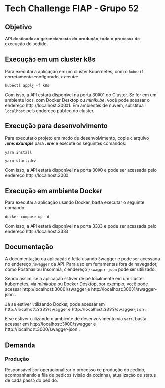 # Tech Challenge FIAP - Grupo 52

## Objetivo
API destinada ao gerenciamento da produção, todo o processo de execução do pedido.

## Execução em um cluster k8s

Para executar a aplicação em um cluster Kubernetes, com o `kubectl` corretamente configurado, execute:

```shell
kubectl apply -f k8s
```

Com isso, a API estará disponível na porta 30001 do Cluster. Se for em um ambiente local com Docker Desktop ou _minikube_,
você pode acessar o endereço http://localhost:30001. Em ambientes de nuvem, substitua `localhost` pelo endereço público do cluster.

## Execução para desenvolvimento

Para executar o projeto em modo de desenvolvimento, copie o arquivo ***.env.example*** para ***.env*** e execute os seguintes comandos:

```shell
yarn install
```
```shell
yarn start:dev
```

Com isso, a API estará disponível na porta 3000 e pode ser acessada pelo endereço http://localhost:3000

## Execução em ambiente Docker

Para executar a aplicação usando Docker, basta executar o seguinte comando:

```shell
docker compose up -d
```

Com isso, a API estará disponível na porta 3333 e pode ser acessada pelo endereço http://localhost:3333

## Documentação

A documentação da aplicação é feita usando Swagger e pode ser acessada no endereço `/swagger` da API.
Para uso em ferramentas fora do navegador, como Postman ou Insomnia, o endereço `/swagger-json` pode ser utilizado.

Sendo assim, se a aplicação estiver de pé localmente em um cluster kubernetes, via _minikube_ ou Docker Desktop, por exemplo, você pode acessar http://localhost:30001/swagger e http://localhost:30001/swagger-json .

Já se estiver utilizando Docker, pode acessar em http://localhost:3333/swagger e http://localhost:3333/swagger-json .

E se estiver utilizando o ambiente de desenvolvimento via `yarn`, basta acessar em http://localhost:3000/swagger e http://localhost:3000/swagger-json .


## Demanda
### Produção
Responsável por operacionalizar o processo de produção do pedido, acompanhando a fila de pedidos (visão da cozinha), atualização de status de cada passo do pedido.